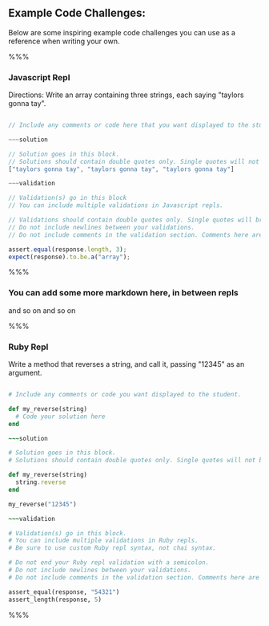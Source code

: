 ## Example Code Challenges:

Below are some inspiring example code challenges you can use as a reference when writing your own.

%%%

### Javascript Repl

Directions: Write an array containing three strings, each saying "taylors gonna tay".

~~~javascript

// Include any comments or code here that you want displayed to the student.

~~~solution

// Solution goes in this block. 
// Solutions should contain double quotes only. Single quotes will not be rendered correctly.
["taylors gonna tay", "taylors gonna tay", "taylors gonna tay"]

~~~validation

// Validation(s) go in this block
// You can include multiple validations in Javascript repls.

// Validations should contain double quotes only. Single quotes will break the repl.
// Do not include newlines between your validations.
// Do not include comments in the validation section. Comments here are purely informational.

assert.equal(response.length, 3);
expect(response).to.be.a("array");

~~~

%%%

### You can add some more markdown here, in between repls

and so on and so on

%%%

### Ruby Repl

Write a method that reverses a string, and call it, passing "12345" as an argument.

~~~ruby

# Include any comments or code you want displayed to the student.

def my_reverse(string)
  # Code your solution here
end

~~~solution

# Solution goes in this block. 
# Solutions should contain double quotes only. Single quotes will not be rendered correctly.

def my_reverse(string)
  string.reverse
end

my_reverse("12345")

~~~validation

# Validation(s) go in this block.
# You can include multiple validations in Ruby repls.
# Be sure to use custom Ruby repl syntax, not chai syntax.

# Do not end your Ruby repl validation with a semicolon.
# Do not include newlines between your validations.
# Do not include comments in the validation section. Comments here are purely informational.

assert_equal(response, "54321")
assert_length(response, 5)

~~~

%%%
